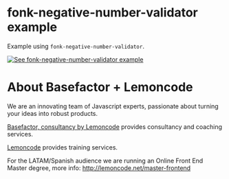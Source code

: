 # fonk-negative-number-validator example

Example using `fonk-negative-number-validator`.

[![See fonk-negative-number-validator example](https://codesandbox.io/static/img/play-codesandbox.svg)](https://codesandbox.io/s/github/lemoncode/fonk-negative-number-validator/tree/master/examples/js)

# About Basefactor + Lemoncode

We are an innovating team of Javascript experts, passionate about turning your ideas into robust products.

[Basefactor, consultancy by Lemoncode](http://www.basefactor.com) provides consultancy and coaching services.

[Lemoncode](http://lemoncode.net/services/en/#en-home) provides training services.

For the LATAM/Spanish audience we are running an Online Front End Master degree, more info: http://lemoncode.net/master-frontend
